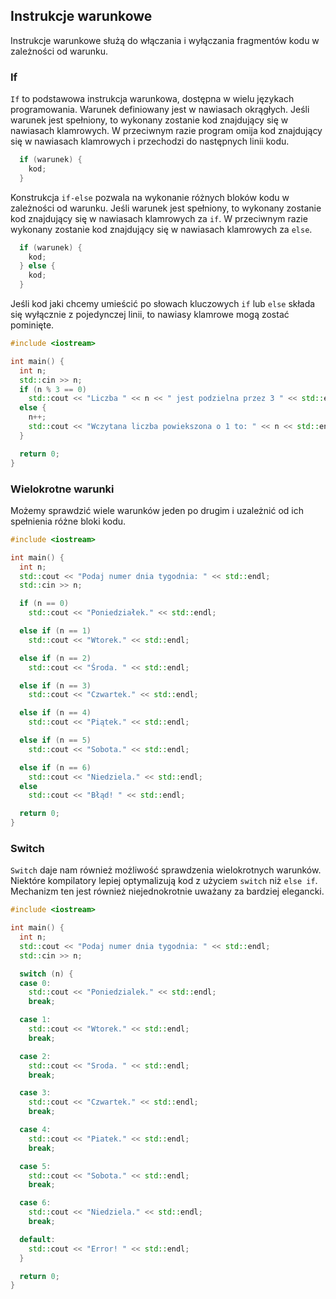 ## Instrukcje warunkowe

Instrukcje warunkowe służą do włączania i wyłączania fragmentów kodu w zależności od warunku.

### If

<code>If</code> to podstawowa instrukcja warunkowa, dostępna w wielu językach programowania. Warunek definiowany jest w nawiasach okrągłych. Jeśli warunek jest spełniony, to wykonany zostanie kod znajdujący się w nawiasach klamrowych. W przeciwnym razie program omija kod znajdujący się w nawiasach klamrowych i przechodzi do następnych linii kodu.

```c++
  if (warunek) {
    kod;
  }
```

Konstrukcja <code>if-else</code> pozwala na wykonanie różnych bloków kodu w zależności od warunku. Jeśli warunek jest spełniony, to wykonany zostanie kod znajdujący się w nawiasach klamrowych za <code>if</code>. W przeciwnym razie wykonany zostanie kod znajdujący się w nawiasach klamrowych za <code>else</code>.

```c++
  if (warunek) {
    kod;
  } else {
    kod;
  }
```

Jeśli kod jaki chcemy umieścić po słowach kluczowych <code>if</code> lub <code>else</code> składa się wyłącznie z pojedynczej linii, to nawiasy klamrowe mogą zostać pominięte.

```c++
#include <iostream>

int main() {
  int n;
  std::cin >> n;
  if (n % 3 == 0)
    std::cout << "Liczba " << n << " jest podzielna przez 3 " << std::endl;
  else {
    n++;
    std::cout << "Wczytana liczba powiekszona o 1 to: " << n << std::endl;
  }

  return 0;
}
```

### Wielokrotne warunki

Możemy sprawdzić wiele warunków jeden po drugim i uzależnić od ich spełnienia różne bloki kodu.

```c++
#include <iostream>

int main() {
  int n;
  std::cout << "Podaj numer dnia tygodnia: " << std::endl;
  std::cin >> n;

  if (n == 0)
    std::cout << "Poniedziałek." << std::endl;

  else if (n == 1)
    std::cout << "Wtorek." << std::endl;

  else if (n == 2)
    std::cout << "Środa. " << std::endl;

  else if (n == 3)
    std::cout << "Czwartek." << std::endl;

  else if (n == 4)
    std::cout << "Piątek." << std::endl;

  else if (n == 5)
    std::cout << "Sobota." << std::endl;

  else if (n == 6)
    std::cout << "Niedziela." << std::endl;
  else
    std::cout << "Błąd! " << std::endl;

  return 0;
}
```

### Switch

<code>Switch</code> daje nam również możliwość sprawdzenia wielokrotnych warunków.
Niektóre kompilatory lepiej optymalizują kod z użyciem <code>switch</code> niż <code>else if</code>.
Mechanizm ten jest również niejednokrotnie uważany za bardziej elegancki.

```c++
#include <iostream>

int main() {
  int n;
  std::cout << "Podaj numer dnia tygodnia: " << std::endl;
  std::cin >> n;

  switch (n) {
  case 0:
    std::cout << "Poniedzialek." << std::endl;
    break;

  case 1:
    std::cout << "Wtorek." << std::endl;
    break;

  case 2:
    std::cout << "Sroda. " << std::endl;
    break;

  case 3:
    std::cout << "Czwartek." << std::endl;
    break;

  case 4:
    std::cout << "Piatek." << std::endl;
    break;

  case 5:
    std::cout << "Sobota." << std::endl;
    break;

  case 6:
    std::cout << "Niedziela." << std::endl;
    break;

  default:
    std::cout << "Error! " << std::endl;
  }

  return 0;
}
```
